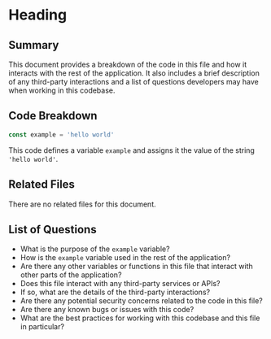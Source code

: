 # Heading

## Summary
This document provides a breakdown of the code in this file and how it interacts with the rest of the application. It also includes a brief description of any third-party interactions and a list of questions developers may have when working in this codebase.

## Code Breakdown
```javascript
const example = 'hello world'
```
This code defines a variable `example` and assigns it the value of the string `'hello world'`.

## Related Files
There are no related files for this document.

## List of Questions
- What is the purpose of the `example` variable?
- How is the `example` variable used in the rest of the application?
- Are there any other variables or functions in this file that interact with other parts of the application?
- Does this file interact with any third-party services or APIs?
- If so, what are the details of the third-party interactions?
- Are there any potential security concerns related to the code in this file?
- Are there any known bugs or issues with this code?
- What are the best practices for working with this codebase and this file in particular?